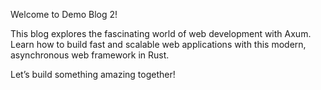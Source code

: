 Welcome to Demo Blog 2!

This blog explores the fascinating world of web development with Axum.
Learn how to build fast and scalable web applications with this modern, asynchronous web framework in Rust.

Let’s build something amazing together!